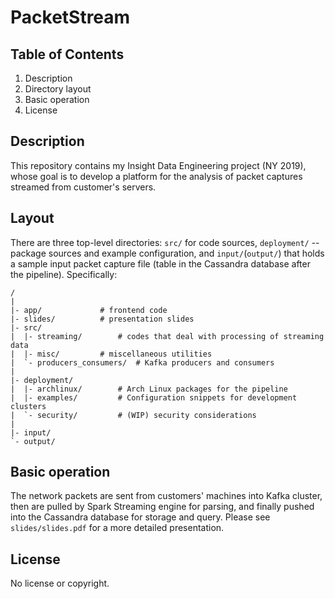 # PacketStream

## Table of Contents
1. Description
1. Directory layout
1. Basic operation
2. License

## Description

This repository contains my Insight Data Engineering project (NY 2019), whose goal is to develop a platform for the analysis of packet captures streamed from customer's servers.

## Layout

There are three top-level directories: `src/` for code sources, `deployment/` -- package sources and example configuration, and `input/`(`output/`) that holds a sample input packet capture file (table in the Cassandra database after the pipeline). Specifically:
```
/
|
|- app/				# frontend code
|- slides/			# presentation slides
|- src/
|  |- streaming/		# codes that deal with processing of streaming data
|  |- misc/			# miscellaneous utilities
|  `- producers_consumers/	# Kafka producers and consumers
|
|- deployment/
|  |- archlinux/		# Arch Linux packages for the pipeline
|  |- examples/			# Configuration snippets for development clusters
|  `- security/			# (WIP) security considerations
|
|- input/
`- output/
```

## Basic operation

The network packets are sent from customers' machines into Kafka cluster, then are pulled by Spark Streaming engine for parsing, and finally pushed into the Cassandra database for storage and query. Please see `slides/slides.pdf` for a more detailed presentation.

## License

No license or copyright.
